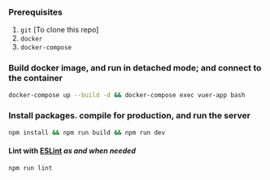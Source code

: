 ### Prerequisites
1. `git` [To clone this repo]
1. `docker`
1. `docker-compose`

### Build docker image, and run in detached mode; and connect to the container
```sh
docker-compose up --build -d && docker-compose exec vuer-app bash
```

### Install packages. compile for production, and run the server
```sh
npm install && npm run build && npm run dev
```

#### Lint with [ESLint](https://eslint.org/) *as and when needed*
```sh
npm run lint
```
